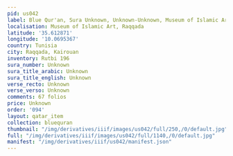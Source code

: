 ```yaml
---
pid: us042
label: Blue Qur'an, Sura Unknown, Unknown-Unknown, Museum of Islamic Art, Raqqada
localisation: Museum of Islamic Art, Raqqada
latitude: '35.612871'
longitude: '10.0695367'
country: Tunisia
city: Raqqada, Kairouan
inventory: Rutbi 196
sura_number: Unknown
sura_title_arabic: Unknown
sura_title_english: Unknown
verse_recto: Unknown
verse_verso: Unknown
comments: 67 folios
price: Unknown
order: '094'
layout: qatar_item
collection: bluequran
thumbnail: "/img/derivatives/iiif/images/us042/full/250,/0/default.jpg"
full: "/img/derivatives/iiif/images/us042/full/1140,/0/default.jpg"
manifest: "/img/derivatives/iiif/us042/manifest.json"
---
```


